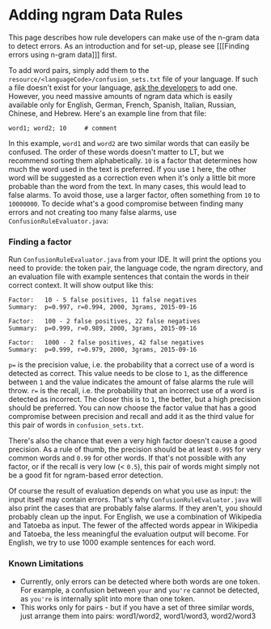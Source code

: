 # Adding ngram Data Rules

This page describes how rule developers can make use of the n-gram data 
to detect errors. As an introduction and for set-up, please see 
[[[Finding errors using n-gram data]]] first.

To add word pairs, simply add them to the 
`resource/<languageCode>/confusion_sets.txt` file of your language. If 
such a file doesn't exist for your language, [ask the 
developers](https://languagetool.org/forum) to add one. However, you 
need massive amounts of ngram data which is easily available only for 
English, German, French, Spanish, Italian, Russian, Chinese, and 
Hebrew. Here's an example line from that file:

```
word1; word2; 10     # comment
```

In this example, `word1` and `word2` are two similar words that can 
easily be confused. The order of these words doesn't matter to LT, but 
we recommend sorting them alphabetically. `10` is a factor that 
determines how much the word used in the text is preferred. If you use 
`1` here, the other word will be suggested as a correction even when 
it's only a little bit more probable than the word from the text. In 
many cases, this would lead to false alarms. To avoid those, use a 
larger factor, often something from `10` to `10000000`. To decide 
what's a good compromise between finding many errors and not creating 
too many false alarms, use `ConfusionRuleEvaluator.java`:

### Finding a factor

Run `ConfusionRuleEvaluator.java` from your IDE. It will print the 
options you need to provide: the token pair, the language code, the 
ngram directory, and an evaluation file with example sentences that 
contain the words in their correct context. It will show output like 
this:

```
Factor:   10 - 5 false positives, 11 false negatives
Summary:  p=0.997, r=0.994, 2000, 3grams, 2015-09-16

Factor:   100 - 2 false positives, 22 false negatives
Summary:  p=0.999, r=0.989, 2000, 3grams, 2015-09-16

Factor:   1000 - 2 false positives, 42 false negatives
Summary:  p=0.999, r=0.979, 2000, 3grams, 2015-09-16
```

`p=` is the precision value, i.e. the probability that a correct use of 
a word is detected as correct. This value needs to be close to `1`, as 
the difference between `1` and the value indicates the amount of false 
alarms the rule will throw. `r=` is the recall, i.e. the probability 
that an incorrect use of a word is detected as incorrect. The closer 
this is to `1`, the better, but a high precision should be preferred. 
You can now choose the factor value that has a good compromise between 
precision and recall and add it as the third value for this pair of 
words in `confusion_sets.txt`.

There's also the chance that even a very high factor doesn't cause a 
good precision. As a rule of thumb, the precision should be at least 
`0.995` for very common words and `0.99` for other words. If that's not 
possible with any factor, or if the recall is very low (< `0.5`), this 
pair of words might simply not be a good fit for ngram-based error 
detection.

Of course the result of evaluation depends on what you use as input: 
the input itself may contain errors. That's why 
`ConfusionRuleEvaluator.java` will also print the cases that are 
probably false alarms. If they aren't, you should probably clean up the 
input. For English, we use a combination of Wikipedia and Tatoeba as 
input. The fewer of the affected words appear in Wikipedia and Tatoeba, 
the less meaningful the evaluation output will become. For English, we 
try to use 1000 example sentences for each word.

### Known Limitations

* Currently, only errors can be detected where both words are one token.
  For example, a confusion between `your` and `you're` cannot be detected,
  as  `you're` is internally split into more than one token.
* This works only for pairs - but if you have a set of three similar
  words, just arrange them into pairs: word1/word2, word1/word3, word2/word3
